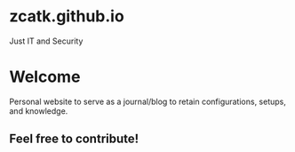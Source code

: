 # zcatk.github.io
Just IT and Security

# Welcome

Personal website to serve as a journal/blog to retain configurations, setups, and knowledge. 

## Feel free to contribute!
